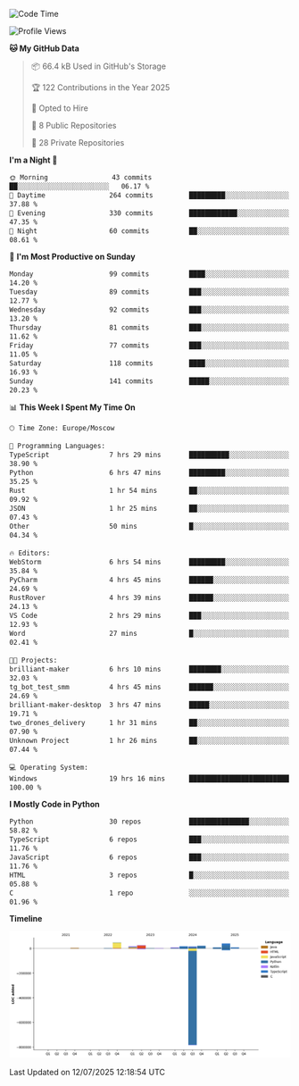 <!--START_SECTION:waka-->
![Code Time](http://img.shields.io/badge/Code%20Time-726%20hrs%2055%20mins-blue)

![Profile Views](http://img.shields.io/badge/Profile%20Views-0-blue)

**🐱 My GitHub Data** 

> 📦 66.4 kB Used in GitHub's Storage 
 > 
> 🏆 122 Contributions in the Year 2025
 > 
> 💼 Opted to Hire
 > 
> 📜 8 Public Repositories 
 > 
> 🔑 28 Private Repositories 
 > 
**I'm a Night 🦉** 

```text
🌞 Morning                43 commits          ██░░░░░░░░░░░░░░░░░░░░░░░   06.17 % 
🌆 Daytime                264 commits         █████████░░░░░░░░░░░░░░░░   37.88 % 
🌃 Evening                330 commits         ████████████░░░░░░░░░░░░░   47.35 % 
🌙 Night                  60 commits          ██░░░░░░░░░░░░░░░░░░░░░░░   08.61 % 
```
📅 **I'm Most Productive on Sunday** 

```text
Monday                   99 commits          ████░░░░░░░░░░░░░░░░░░░░░   14.20 % 
Tuesday                  89 commits          ███░░░░░░░░░░░░░░░░░░░░░░   12.77 % 
Wednesday                92 commits          ███░░░░░░░░░░░░░░░░░░░░░░   13.20 % 
Thursday                 81 commits          ███░░░░░░░░░░░░░░░░░░░░░░   11.62 % 
Friday                   77 commits          ███░░░░░░░░░░░░░░░░░░░░░░   11.05 % 
Saturday                 118 commits         ████░░░░░░░░░░░░░░░░░░░░░   16.93 % 
Sunday                   141 commits         █████░░░░░░░░░░░░░░░░░░░░   20.23 % 
```


📊 **This Week I Spent My Time On** 

```text
🕑︎ Time Zone: Europe/Moscow

💬 Programming Languages: 
TypeScript               7 hrs 29 mins       ██████████░░░░░░░░░░░░░░░   38.90 % 
Python                   6 hrs 47 mins       █████████░░░░░░░░░░░░░░░░   35.25 % 
Rust                     1 hr 54 mins        ██░░░░░░░░░░░░░░░░░░░░░░░   09.92 % 
JSON                     1 hr 25 mins        ██░░░░░░░░░░░░░░░░░░░░░░░   07.43 % 
Other                    50 mins             █░░░░░░░░░░░░░░░░░░░░░░░░   04.34 % 

🔥 Editors: 
WebStorm                 6 hrs 54 mins       █████████░░░░░░░░░░░░░░░░   35.84 % 
PyCharm                  4 hrs 45 mins       ██████░░░░░░░░░░░░░░░░░░░   24.69 % 
RustRover                4 hrs 39 mins       ██████░░░░░░░░░░░░░░░░░░░   24.13 % 
VS Code                  2 hrs 29 mins       ███░░░░░░░░░░░░░░░░░░░░░░   12.93 % 
Word                     27 mins             █░░░░░░░░░░░░░░░░░░░░░░░░   02.41 % 

🐱‍💻 Projects: 
brilliant-maker          6 hrs 10 mins       ████████░░░░░░░░░░░░░░░░░   32.03 % 
tg_bot_test_smm          4 hrs 45 mins       ██████░░░░░░░░░░░░░░░░░░░   24.69 % 
brilliant-maker-desktop  3 hrs 47 mins       █████░░░░░░░░░░░░░░░░░░░░   19.71 % 
two_drones_delivery      1 hr 31 mins        ██░░░░░░░░░░░░░░░░░░░░░░░   07.90 % 
Unknown Project          1 hr 26 mins        ██░░░░░░░░░░░░░░░░░░░░░░░   07.44 % 

💻 Operating System: 
Windows                  19 hrs 16 mins      █████████████████████████   100.00 % 
```

**I Mostly Code in Python** 

```text
Python                   30 repos            ███████████████░░░░░░░░░░   58.82 % 
TypeScript               6 repos             ███░░░░░░░░░░░░░░░░░░░░░░   11.76 % 
JavaScript               6 repos             ███░░░░░░░░░░░░░░░░░░░░░░   11.76 % 
HTML                     3 repos             █░░░░░░░░░░░░░░░░░░░░░░░░   05.88 % 
C                        1 repo              ░░░░░░░░░░░░░░░░░░░░░░░░░   01.96 % 
```



**Timeline**

![Lines of Code chart](https://raw.githubusercontent.com/adlemx/adlemx/main/assets/bar_graph.png)


 Last Updated on 12/07/2025 12:18:54 UTC
<!--END_SECTION:waka-->
